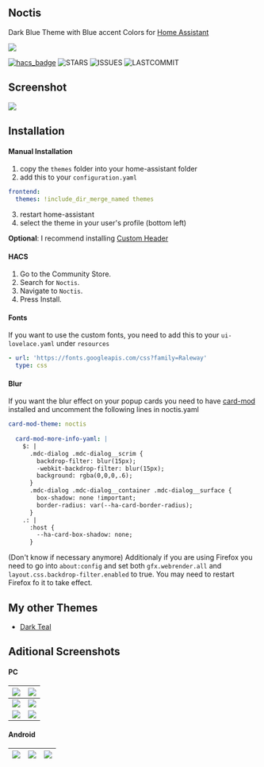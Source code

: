 ## Noctis

Dark Blue Theme with Blue accent Colors for [Home Assistant](https://www.home-assistant.io) 

[![](https://img.shields.io/badge/My-Configuration-blue?style=for-the-badge)](https://github.com/aFFekopp/homeassistant)

[![hacs_badge](https://img.shields.io/badge/HACS-Default-orange.svg?style=flat-square)](https://github.com/custom-components/hacs) ![STARS](https://img.shields.io/github/stars/aFFekopp/noctis?color=yellow&style=flat-square) ![ISSUES](https://img.shields.io/github/issues-raw/aFFekopp/noctis?style=flat-square) ![LASTCOMMIT](https://img.shields.io/github/last-commit/aFFekopp/noctis?style=flat-square)

## Screenshot
![](https://raw.githubusercontent.com/aFFekopp/noctis/master/docs/screenshots/pc/1.jpg)

## Installation

#### Manual Installation
1. copy the `themes` folder into your home-assistant folder
2. add this to your `configuration.yaml`

```yaml
frontend:
  themes: !include_dir_merge_named themes
```

3. restart home-assistant
4. select the theme in your user's profile (bottom left)

**Optional**: I recommend installing [Custom Header](https://github.com/maykar/custom-header)

#### HACS

1. Go to the Community Store.
2. Search for `Noctis`.
3. Navigate to `Noctis`.
4. Press Install.

#### Fonts

If you want to use the custom fonts, you need to add this to your `ui-lovelace.yaml` under `resources`

```yaml
- url: 'https://fonts.googleapis.com/css?family=Raleway'
  type: css
```

#### Blur

If you want the blur effect on your popup cards you need to have [card-mod](https://github.com/thomasloven/lovelace-card-mod) installed and uncomment the following lines in noctis.yaml

```yaml
card-mod-theme: noctis
  
  card-mod-more-info-yaml: |
    $: |
      .mdc-dialog .mdc-dialog__scrim {
        backdrop-filter: blur(15px);
        -webkit-backdrop-filter: blur(15px);
        background: rgba(0,0,0,.6);
      } 
      .mdc-dialog .mdc-dialog__container .mdc-dialog__surface {
        box-shadow: none !important;
        border-radius: var(--ha-card-border-radius);
      }
    .: |
      :host {
        --ha-card-box-shadow: none;
      }
```

(Don't know if necessary anymore) Additionaly if you are using Firefox you need to go into `about:config` and set both `gfx.webrender.all`
and `layout.css.backdrop-filter.enabled` to true. You may need to restart Firefox fo it to take effect.

## My other Themes
- [Dark Teal](https://github.com/aFFekopp/dark_teal)

## Aditional Screenshots

#### PC

![](https://raw.githubusercontent.com/aFFekopp/noctis/master/docs/screenshots/pc/1-1.jpg) | ![](https://raw.githubusercontent.com/aFFekopp/noctis/master/docs/screenshots/pc/2.jpg)
:-------------------------:|:-------------------------:
![](https://raw.githubusercontent.com/aFFekopp/noctis/master/docs/screenshots/pc/3.jpg) | ![](https://raw.githubusercontent.com/aFFekopp/noctis/master/docs/screenshots/pc/4.jpg)
![](https://raw.githubusercontent.com/aFFekopp/noctis/master/docs/screenshots/pc/5.jpg) | ![](https://raw.githubusercontent.com/aFFekopp/noctis/master/docs/screenshots/pc/6.jpg)

#### Android

![](https://raw.githubusercontent.com/aFFekopp/noctis/master/docs/screenshots/android/1.jpg) | ![](https://raw.githubusercontent.com/aFFekopp/noctis/master/docs/screenshots/android/2.jpg) | ![](https://raw.githubusercontent.com/aFFekopp/noctis/master/docs/screenshots/android/3.jpg)
:-------------------------:|:-------------------------:|:-------------------------: